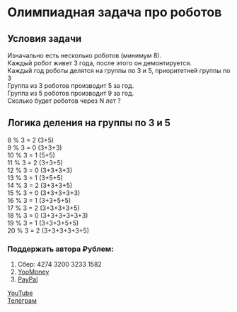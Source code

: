 # Олимпиадная задача про роботов

## Условия задачи
Изначально есть несколько роботов (минимум 8).  
Каждый робот живет 3 года, после этого он демонтируется.  
Каждый год роботы делятся на группы по 3 и 5, приоритетней группы по 3  
Группа из 3 роботов производит 5 за год.  
Группа из 5 роботов производит 9 за год.  
Сколько будет роботов через N лет ?  

## Логика деления на группы по 3 и 5
8 % 3 = 2  (3+5)  
9 % 3 = 0  (3+3+3)  
10 % 3 = 1 (5+5)  
11 % 3 = 2 (3+3+5)   
12 % 3 = 0 (3+3+3+3)  
13 % 3 = 1 (3+5+5)  
14 % 3 = 2 (3+3+3+5)  
15 % 3 = 0 (3+3+3+3+3)  
16 % 3 = 1 (3+3+5+5)  
17 % 3 = 2 (3+3+3+3+5)  
18 % 3 = 0 (3+3+3+3+3+3)  
19 % 3 = 1 (3+3+3+5+5)  
20 % 3 = 2 (3+3+3+3+3+5)  

### Поддержать автора ₽ублем:
1. Сбер: 4274 3200 3233 1582  
2. [YooMoney](https://sobe.ru/na/itdoctor)  
3. [PayPal](https://paypal.me/itdoctorstudio)  
  
[YouTube](https://www.youtube.com/c/ITDoctor/)  
[Телеграм](https://t.me/itdoctorstudio)
